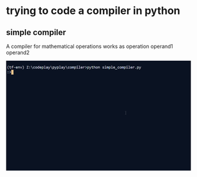 # trying to code a compiler in python

## simple compiler

A compiler for mathematical operations
works as operation operand1 operand2 

![](compiler.gif)